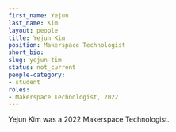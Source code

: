 ```yaml
---
first_name: Yejun
last_name: Kim
layout: people
title: Yejun Kim
position: Makerspace Technologist
short_bio:
slug: yejun-tim
status: not_current
people-category:
- student
roles:
- Makerspace Technologist, 2022
---
```


Yejun Kim was a 2022 Makerspace Technologist.
